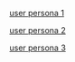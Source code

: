 [user persona 1](https://link-url-here.org](https://www.semrush.com/persona/share/hqjVeZ1kiFfXnAaOJW5RpOdQq6QTTOQ5euGM9KWPgkw/))

[user persona 2](https://link-url-here.org](https://www.semrush.com/persona/share/B2CUqgPU5TsEClRbLj25hM8QuGEF6lJ6pPxW5EXs6Ak/))

[user persona 3](https://link-url-here.org](https://www.semrush.com/persona/edit/40f5c23c-5f54-4c4c-b3c7-71dc7c15cf71/))
